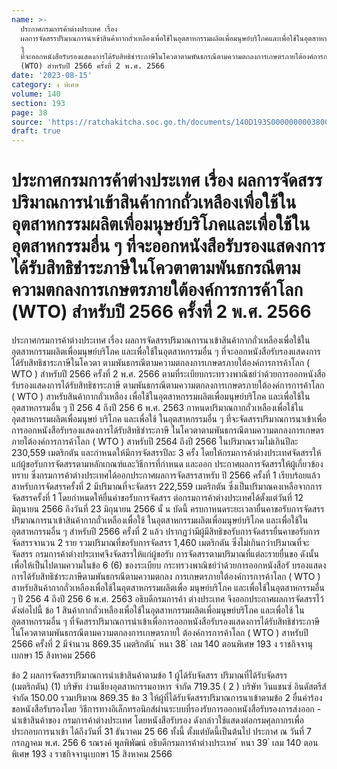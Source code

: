 ```yaml
---
name: >-
  ประกาศกรมการค้าต่างประเทศ เรื่อง
  ผลการจัดสรรปริมาณการนำเข้าสินค้ากากถั่วเหลืองเพื่อใช้ในอุตสาหกรรมผลิตเพื่อมนุษย์บริโภคและเพื่อใช้ในอุตสาหกรรมอื่น
  ๆ
  ที่จะออกหนังสือรับรองแสดงการได้รับสิทธิชำระภาษีในโควตาตามพันธกรณีตามความตกลงการเกษตรภายใต้องค์การการค้าโลก
  (WTO) สำหรับปี 2566 ครั้งที่ 2 พ.ศ. 2566
date: '2023-08-15'
category: ง พิเศษ
volume: 140
section: 193
page: 38
source: 'https://ratchakitcha.soc.go.th/documents/140D193S0000000003800.pdf'
draft: true
---
```


# ประกาศกรมการค้าต่างประเทศ เรื่อง ผลการจัดสรรปริมาณการนำเข้าสินค้ากากถั่วเหลืองเพื่อใช้ในอุตสาหกรรมผลิตเพื่อมนุษย์บริโภคและเพื่อใช้ในอุตสาหกรรมอื่น ๆ ที่จะออกหนังสือรับรองแสดงการได้รับสิทธิชำระภาษีในโควตาตามพันธกรณีตามความตกลงการเกษตรภายใต้องค์การการค้าโลก (WTO) สำหรับปี 2566 ครั้งที่ 2 พ.ศ. 2566

ประกาศกรมการค้าต่างประเทศ เรื่อง ผลการจัดสรรปริมาณการนาเข้าสินค้ากากถั่วเหลืองเพื่อใช้ในอุตสาหกรรมผลิตเพื่อมนุษย์บริโภค และเพื่อใช้ในอุตสาหกรรมอื่น ๆ ที่จะออกหนังสือรับรองแสดงการได้รับสิทธิชาระภาษีในโควตา ตามพันธกรณีตามความตกลงการเกษตรภายใต้องค์การการค้าโลก ( WTO ) สำหรับปี 2566 ครั้งที่ 2 พ.ศ. 2566 ตามที่ระเบียบกระทรวงพาณิชย์ว่าด้วยการออกหนังสือรับรองแสดงการได้รับสิทธิชาระภาษี ตามพันธกรณีตามความตกลงการเกษตรภายใต้องค์การการค้าโลก ( WTO ) สาหรับสินค้ากากถั่วเหลือง เพื่อใช้ในอุตสาหกรรมผลิตเพื่อมนุษย์บริโภค และเพื่อใช้ในอุตสาหกรรมอื่น ๆ ปี 256 4 ถึงปี 256 6 พ.ศ. 2563 กาหนดปริมาณกากถั่วเหลืองเพื่อใช้ในอุตสาหกรรมผลิตเพื่อมนุษย์ บริโภค และเพื่อใช้ ในอุตสาหกรรมอื่น ๆ ที่จะจัดสรรปริมาณการนาเข้าเพื่อการออกหนังสือรับรองแสดงการได้รับสิทธิชำระภาษี ในโควตาตามพันธกรณีตามความตกลงการเกษตรภายใต้องค์การการค้าโลก ( WTO ) สาหรับปี 2564 ถึงปี 2566 ในปริมาณรวมไม่เกินปีละ 230,559 เมตริกตัน และกำหนดให้มีการจัดสรรปีละ 3 ครั้ง โดยให้กรมการค้าต่างประเทศจัดสรรให้แก่ผู้ขอรับการจัดสรรตามหลักเกณฑ์และวิธีการที่กำหนด และออก ประกาศผลการจัดสรรให้ผู้เกี่ยวข้องทราบ ซึ่งกรมการค้าต่างประเทศได้ออกประกาศผลการจัดสรรสาหรับ ปี 2566 ครั้งที่ 1 เรียบร้อยแล้ว สาหรับการจัดสรรครั้งที่ 2 มีปริมาณที่จะจัดสรร 222,559 เมตริกตัน ซึ่งเป็นปริมาณคงเหลือจากการจัดสรรครั้งที่ 1 โดยกำหนดให้ยื่นคำขอรับการจัดสรร ต่อกรมการค้าต่างประเทศได้ตั้งแต่วันที่ 12 มิถุนายน 2566 ถึงวันที่ 23 มิถุนายน 2566 นั้ น บัดนี้ ครบกาหนดระยะเวลายื่นคาขอรับการจัดสรรปริมาณการนาเข้าสินค้ากากถั่วเหลืองเพื่อใช้ ในอุตสาหกรรมผลิตเพื่อมนุษย์บริโภค และเพื่อใช้ในอุตสาหกรรมอื่น ๆ สำหรับปี 2566 ครั้งที่ 2 แล้ว ปรากฏว่ามีผู้มีสิทธิขอรับการจัดสรรยื่นคาขอรับการจัดสรรจานวน 2 ราย รวมปริมาณที่ขอรับการจัดสรร 1,460 เมตริกตัน ซึ่งไม่เกินกว่าปริมาณที่จะจัดสรร กรมการค้าต่างประเทศจึงจัดสรรให้แก่ผู้ขอรับ การจัดสรรตามปริมาณที่แต่ละรายยื่นขอ ดังนั้น เพื่อให้เป็นไปตามความในข้อ 6 (6) ของระเบียบ กระทรวงพาณิชย์ว่าด้วยการออกหนังสือรั บรองแสดงการได้รับสิทธิชำระภาษีตามพันธกรณีตามความตกลง การเกษตรภายใต้องค์การการค้าโลก ( WTO ) สาหรับสินค้ากากถั่วเหลืองเพื่อใช้ในอุตสาหกรรมผลิตเพื่อ มนุษย์บริโภค และเพื่อใช้ในอุตสาหกรรมอื่น ๆ ปี 256 4 ถึงปี 256 6 พ.ศ. 2563 อธิบดีกรมการค้า ต่างประเทศ จึงออกประกาศผลการจัดสรรไว้ ดังต่อไปนี้ ข้อ 1 สินค้ากากถั่วเหลืองเพื่อใช้ในอุตสาหกรรมผลิตเพื่อมนุษย์บริโภค และเพื่อใช้ ในอุตสาหกรรมอื่น ๆ ที่จัดสรรปริมาณการนำเข้าเพื่อการออกหนังสือรับรองแสดงการได้รับสิทธิชำระภาษี ในโควตาตามพันธกรณีตามความตกลงการเกษตรภายใ ต้องค์การการค้าโลก ( WTO ) สาหรับปี 2566 ครั้งที่ 2 มีจำนวน 869.35 เมตริกตัน ้ หนา 38 ่ เลม 140 ตอนพิเศษ 193 ง ราชกิจจานุเบกษา 15 สิงหาคม 2566

ข้อ 2 ผลการจัดสรรปริมาณการนำเข้าสินค้าตามข้อ 1 ผู้ได้รับจัดสรร ปริมาณที่ได้รับจัดสรร (เมตริกตัน) (1) บริษัท ง่วนเชียงอุตสาหกรรมอาหาร จำกัด 719.35 ( 2 ) บริษัท วินแชนซ์ อินดัสตรีส์ จำกัด 150.00 รวมปริมาณ 869.35 ข้อ 3 ให้ผู้ที่ได้รับจัดสรรปริมาณการนาเข้าตามข้อ 2 ยื่นคำร้องขอหนังสือรับรองโดย วิธีการทางอิเล็กทรอนิกส์ผ่านระบบที่รองรับการออกหนังสือรับรองการส่งออก - นำเข้าสินค้าของ กรมการค้าต่างประเทศ โดยหนังสือรับรอง ดังกล่าวใช้แสดงต่อกรมศุลกากรเพื่อประกอบการนาเข้า ได้ถึงวันที่ 31 ธันวาคม 25 66 ทั้งนี้ ตั้งแต่บัดนี้เป็นต้นไป ประกาศ ณ วันที่ 7 กรกฎาคม พ.ศ. 256 6 รณรงค์ พูลพิพัฒน์ อธิบดีกรมการค้าต่างประเทศ ้ หนา 39 ่ เลม 140 ตอนพิเศษ 193 ง ราชกิจจานุเบกษา 15 สิงหาคม 2566
